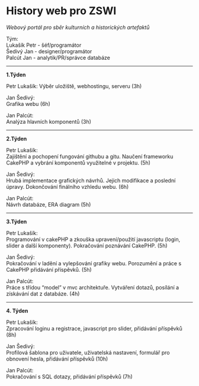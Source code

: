 # History web pro ZSWI
  
 _Webový portál pro sběr kulturních a historických artefaktů_
  
  Tým:  
  Lukašík Petr - šéf/programátor    
  Šedivý Jan - designer/programátor     
  Palcút Jan - analytik/PR/správce databáze     

 ***

 **1.Týden**
  
  Petr Lukašík: 
  Výběr uložiště, webhostingu, serveru (3h) 

  Jan Šedivý:   
  Grafika webu (6h) 

  Jan Palcút:   
  Analýza hlavních komponentů (3h)  
  
 ***
  
 **2.Týden**
  
 Petr Lukašík:  
 Zajištění a pochopení fungování githubu a gitu. Naučení frameworku CakePHP a vybrání komponentů využitelné v projektu. (5h)    

 Jan Šedivý:    
 Hrubá implementace grafických návrhů. Jejich modifikace a poslední úpravy. Dokončování finálního vzhledu webu. (6h)    

 Jan Palcút:    
 Návrh databáze, ERA diagram (5h)   

 ***

 **3.Týden**

 Petr Lukašík:  
 Programování v cakePHP a zkouška upravení/použití javascriptu (login, slider a další komponenty). Pokračování poznávání CakePHP. (5h)  

 Jan Šedivý:    
 Pokračování v ladění a vylepšování grafiky webu. Porozumění a práce s CakePHP přidávání příspěvků. (5h)    

 Jan Palcút:    
 Práce s třídou “model” v mvc architektuře. Vytváření dotazů, posílání a získávání dat z databáze. (4h) 

***

**4. Týden**

Petr Lukašík:   
Zpracování loginu a registrace, javascript pro slider, přidávání příspěvků (8h) 

Jan Šedivý:     
Profilová šablona pro uživatele, uživatelská nastavení, formulář pro obnovení hesla, přidávání příspěvků (10h)  

Jan Palcút:     
Pokračování s SQL dotazy, přidávání příspěvků (7h)  
